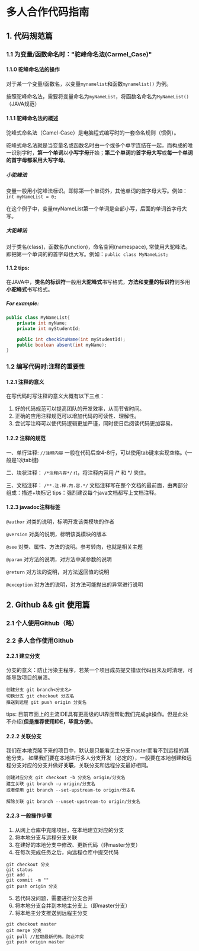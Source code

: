 # 多人合作代码指南
## 1. 代码规范篇
### 1.1 为变量/函数命名时："驼峰命名法(Carmel_Case)"
#### 1.1.0 驼峰命名法的操作
对于某一个变量/函数名，以变量`mynamelist`和函数`mynamelist()` 为例。

按照驼峰命名法，需要将变量命名为`myNameList`，将函数名命名为`MyNameList()`（JAVA规范）
#### 1.1.1 驼峰命名法的概述

驼峰式命名法（Camel-Case）是电脑程式编写时的一套命名规则（惯例）。

驼峰式命名法就是当变量名或函数名时由一个或多个单字连结在一起，而构成的唯一识别字时，**第一个单词**以**小写字母**开始；**第二个单词**的**首字母大写**或**每一个单词的首字母都采用大写字母**。

##### 小驼峰法
变量一般用小驼峰法标识。即除第一个单词外，其他单词的首字母大写。例如：`int myNameList = 0;`

在这个例子中，变量myNameList第一个单词是全部小写，后面的单词首字母大写。

##### 大驼峰法
对于类名(class)，函数名(function)，命名空间(namespace), 常使用大驼峰法。即把第一个单词的的首字母也大写。例如：`public class MyNameList;`

#### 1.1.2 tips:
在JAVA中，**类名的标识符**一般用**大驼峰式**书写格式，**方法和变量的标识符**则多用**小驼峰式**书写格式。

##### For example:
```java
public class MyNameList{
    private int myName;
    private int myStudentId;

    public int checkStuName(int myStudentId);
    public boolean absent(int myName);
}
```

### 1.2 编写代码时:注释的重要性
#### 1.2.1 注释的意义
在写代码时写注释的意义大概有以下三点：
1. 好的代码规范可以提高团队的开发效率，从而节省时间。
2. 正确的应用注释规范可以增加代码的可读性、理解性。
3. 尝试写注释可以使代码逻辑更加严谨，同时使日后阅读代码更加容易。

#### 1.2.2 注释的规范
一、单行注释: `//注释内容`
一般在代码后空4-8行，可以使用tab键来实现空格。(一般是1次tab键)

二、块状注释： `/*注释内容*/`
rt，将注释内容用 /* 和 */ 夹住。

三、文档注释： `/**.注.释.内.容.*/`
文档注释写在整个文档的最前面，由两部分组成：描述+块标记
tips：强烈建议每个java文档都写上文档注释。

#### 1.2.3 javadoc注释标签
`@author`
对类的说明，标明开发该类模块的作者

`@version`
对类的说明，标明该类模块的版本

`@see`
对类、属性、方法的说明。参考转向，也就是相关主题

`@param`
对方法的说明，对方法中某参数的说明

`@return`
对方法的说明，对方法返回值的说明

`@exception`
对方法的说明，对方法可能抛出的异常进行说明

## 2. Github && git 使用篇

### 2.1 个人使用Github（略）

### 2.2 多人合作使用Github

#### 2.2.1 建立分支
分支的意义：防止污染主程序，若某一个项目成员提交错误代码且未及时清理，可能导致项目的崩溃。
```
创建分支 git branch<分支名>
切换分支 git checkout 分支名
推送到远程 git push origin 分支名
```
tips: 目前市面上的主流IDE具有更高级的UI界面帮助我们完成git操作。但是此处不介绍(**但是推荐使用IDE，毕竟方便**)。
#### 2.2.2 关联分支
我们在本地克隆下来的项目中，默认是只能看见主分支master而看不到远程的其他分支。
如果我们要在本地进行多人分支开发（必定的），一般要在本地创建和远程分支对应的分支并做好**关联**，关联分支和远程分支最好相同。
```
创建对应分支 git checkout -b 分支名 origin/分支名
建立关联 git branch -u origin/分支名
或者使用 git branch --set-upstream-to origin/分支名

解除关联 git branch --unset-upstream-to origin/分支名
```
#### 2.2.3 一般操作步骤
1. 从网上仓库中克隆项目，在本地建立对应的分支
2. 将本地分支与远程分支关联
3. 在建好的本地分支中修改、更新代码（非master分支）
4. 在每次完成任务之后，向远程仓库中提交代码
```
git checkout 分支
git status
git add .
git commit -m ""
git push origin 分支
```
5. 若代码没问题，需要进行分支合并
6. 将本地分支合并到本地主分支上（即master分支）
7. 将本地主分支推送到远程主分支
```
git checkout master
git merge 分支
git pull //拉取最新代码，防止冲突
git push origin master
```